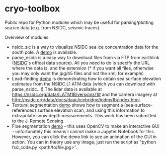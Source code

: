 # cryo-toolbox
Public repo for Python modules which may be useful for parsing/plotting sea ice data (e.g. from NSIDC, seismic traces)

Overview of modules:
- nsidc_sic is a way to visualize NSIDC sea ice concentration data for the south pole. A [demo](sic_demo) is available.
- parse_nsidc is a easy way to download files from via FTP from earthlink ([NSIDC](www.nsidc.org)'s offical data source). All you need to do is specify the URL where the data is, and the extension (* if you want all files, otherwise you may only want the jpg/h5 files and not the xml, for example)
- Lead-finding [demo](leadfind_demo) is demonstrating how to obtain sea surface elevation estimates from the NSIDC L1 ATM data (which you can download with parse_nsidc...!)  The lidar data is available at https://nsidc.org/data/ILATM1B/versions/1# and the camera imagery at http://nsidc.org/data/docs/daac/icebridge/iodms1b/index.html. 
- Textural segmentation [demo](textureseg_demo) shows how to segment a (sea-surface-referenced) surface elevation scan, and using this information to extrapolate snow depth measurements. This work has been submitted to the J. Remote Sensing.
- Floe segmentation [demo](segment_demo.gif) - this uses OpenCV to make an interactive GUI - unfortunately this means I cannot make a Jupyter Notebook for this. However, you can click the demo link to see an animation of the GUI in action. You can in theory use any image, just run the script as "python fsd_code.py <path/to/file.jpg>". 
